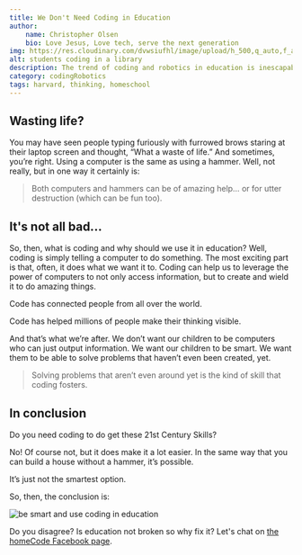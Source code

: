 ```yaml
---
title: We Don't Need Coding in Education
author:
    name: Christopher Olsen
    bio: Love Jesus, Love tech, serve the next generation
img: https://res.cloudinary.com/dvwsiufhl/image/upload/h_500,q_auto,f_auto/v1604398185/blog/nesa-by-makers-IgUR1iX0mqM-unsplash_gc30h0.jpg
alt: students coding in a library
description: The trend of coding and robotics in education is inescapable... but do we really need it? No!? Really!? Why? Well, I'll tell you!
category: codingRobotics
tags: harvard, thinking, homeschool
---
```


## Wasting life?
You may have seen people typing furiously with furrowed brows staring at their laptop screen and thought, “What a waste of life.” And sometimes, you’re right. Using a computer is the same as using a hammer. Well, not really, but in one way it certainly is:

> Both computers and hammers can be of amazing help… or for utter destruction (which can be fun too).

## It's not all bad...

So, then, what is coding and why should we use it in education? Well, coding is simply telling a computer to do something. The most exciting part is that, often, it does what we want it to. Coding can help us to leverage the power of computers to not only access information, but to create and wield it to do amazing things.

Code has connected people from all over the world.

Code has helped millions of people make their thinking visible.

And that’s what we’re after. We don’t want our children to be computers who can just output information. We want our children to be smart. We want them to be able to solve problems that haven’t even been created, yet.

> Solving problems that aren’t even around yet is the kind of skill that coding fosters.

## In conclusion
Do you need coding to do get these 21st Century Skills?

No! Of course not, but it does make it a lot easier. In the same way that you can build a house without a hammer, it’s possible.

It’s just not the smartest option.


So, then, the conclusion is:

<div class="image-container">

  ![be smart and use coding in education](https://res.cloudinary.com/dvwsiufhl/image/upload/h_300,q_auto,f_auto/v1604399561/blog/homeschool_advice_o7nl8f.png)
</div>

Do you disagree? Is education not broken so why fix it? Let's chat on [the homeCode Facebook page](https://facebook.com/homecodegeorge).

